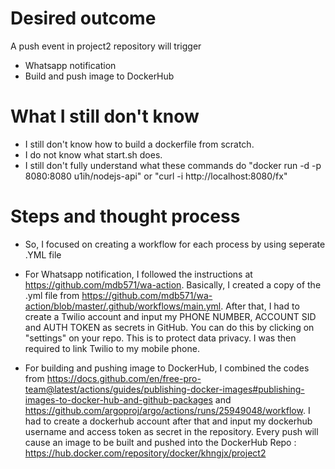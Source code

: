 # Desired outcome
A push event in project2 repository will trigger
  * Whatsapp notification
  * Build and push image to DockerHub
  
# What I still don't know

* I still don't know how to build a dockerfile from scratch. 
* I do not know what start.sh does. 
* I still don't fully understand what these commands do "docker run -d -p 8080:8080 u1ih/nodejs-api" or "curl -i http://localhost:8080/fx"


# Steps and thought process
 
* So, I focused on creating a workflow for each process by using seperate .YML file
  
* For Whatsapp notification, I followed the instructions at https://github.com/mdb571/wa-action. Basically, I created a copy of the .yml file from https://github.com/mdb571/wa-action/blob/master/.github/workflows/main.yml. After that, I had to create a Twilio account and input my PHONE NUMBER, ACCOUNT SID and AUTH TOKEN as secrets in GitHub. You can do this by clicking on "settings" on your repo. This is to protect data privacy. I was then required to link Twilio to my mobile phone.
 
* For building and pushing image to DockerHub, I combined the codes from https://docs.github.com/en/free-pro-team@latest/actions/guides/publishing-docker-images#publishing-images-to-docker-hub-and-github-packages and https://github.com/argoproj/argo/actions/runs/25949048/workflow. I had to create a dockerhub account after that and input my dockerhub username and access token as secret in the repository. 
Every push will cause an image to be built and pushed into the DockerHub Repo : https://hub.docker.com/repository/docker/khngjx/project2
  

